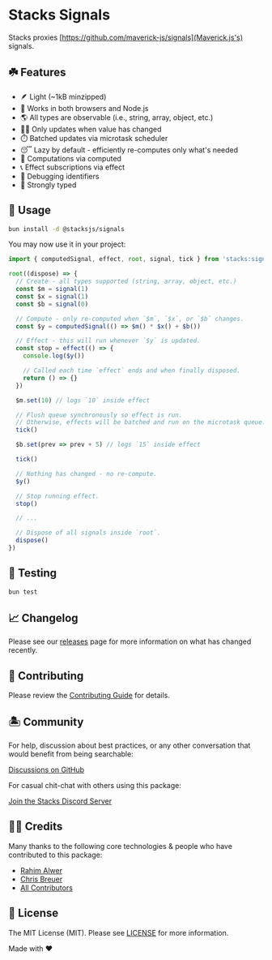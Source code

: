 # Stacks Signals

Stacks proxies [https://github.com/maverick-js/signals](Maverick.js's) signals.

## ☘️ Features

- 🪶 Light (~1kB minzipped)
- 💽 Works in both browsers and Node.js
- 🌎 All types are observable (i.e., string, array, object, etc.)
- 🕵️‍♀️ Only updates when value has changed
- ⏱️ Batched updates via microtask scheduler
- 😴 Lazy by default - efficiently re-computes only what's needed
- 🔬 Computations via computed
- 📞 Effect subscriptions via effect
- 🐛 Debugging identifiers
- 💪 Strongly typed

## 🤖 Usage

```bash
bun install -d @stacksjs/signals
```

You may now use it in your project:

```ts
import { computedSignal, effect, root, signal, tick } from 'stacks:signals'

root((dispose) => {
  // Create - all types supported (string, array, object, etc.)
  const $m = signal(1)
  const $x = signal(1)
  const $b = signal(0)

  // Compute - only re-computed when `$m`, `$x`, or `$b` changes.
  const $y = computedSignal(() => $m() * $x() + $b())

  // Effect - this will run whenever `$y` is updated.
  const stop = effect(() => {
    console.log($y())

    // Called each time `effect` ends and when finally disposed.
    return () => {}
  })

  $m.set(10) // logs `10` inside effect

  // Flush queue synchronously so effect is run.
  // Otherwise, effects will be batched and run on the microtask queue.
  tick()

  $b.set(prev => prev + 5) // logs `15` inside effect

  tick()

  // Nothing has changed - no re-compute.
  $y()

  // Stop running effect.
  stop()

  // ...

  // Dispose of all signals inside `root`.
  dispose()
})
```

## 🧪 Testing

```bash
bun test
```

## 📈 Changelog

Please see our [releases](https://github.com/stacksjs/stacks/releases) page for more information on what has changed recently.

## 🚜 Contributing

Please review the [Contributing Guide](https://github.com/stacksjs/contributing) for details.

## 🏝 Community

For help, discussion about best practices, or any other conversation that would benefit from being searchable:

[Discussions on GitHub](https://github.com/stacksjs/stacks/discussions)

For casual chit-chat with others using this package:

[Join the Stacks Discord Server](https://discord.gg/stacksjs)

## 🙏🏼 Credits

Many thanks to the following core technologies & people who have contributed to this package:

- [Rahim Alwer](https://github.com/maverick-js/signals)
- [Chris Breuer](https://github.com/chrisbbreuer)
- [All Contributors](../../contributors)

## 📄 License

The MIT License (MIT). Please see [LICENSE](https://github.com/stacksjs/stacks/tree/main/LICENSE.md) for more information.

Made with ❤️
